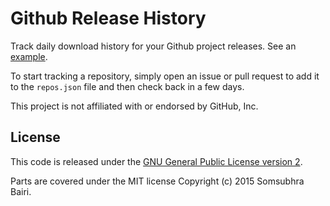 # Github Release History
Track daily download history for your Github project releases. See an [example](https://xianshenglu.github.io/github-release-history/?username=xianshenglu&repository=cloudflare-ip-tester-app).

To start tracking a repository, simply open an issue or pull request to add it to the `repos.json` file and then check back in a few days.

This project is not affiliated with or endorsed by GitHub, Inc.

## License
This code is released under the [GNU General Public License version 2](http://www.gnu.org/licenses/gpl-2.0.txt).

Parts are covered under the MIT license Copyright (c) 2015 Somsubhra Bairi.
